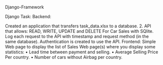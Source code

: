Django-Framework

Django Task: Backend:

Created an application that transfers task_data.xlsx to a database. 2. API that allows:
READ, WRITE, UPDATE and DELETE For Car Sales with SQlite.
Log each request to the API with timestamp and request method (in the same database).
Authentication is created to use the API. Frontend:
Simple Web page to display the list of Sales
Web page(s) where you display some statistics: • Lead time between payment and selling. • Average Selling Price Per country. • Number of cars without Airbag per country.
